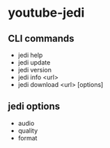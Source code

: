 # youtube-jedi

## CLI commands

- jedi help
- jedi update
- jedi version
- jedi info \<url>
- jedi download \<url> \[options]

## jedi options

- audio
- quality
- format